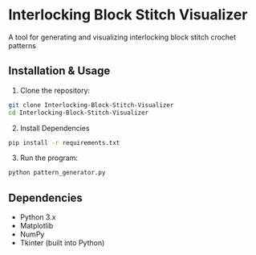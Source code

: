 # Interlocking Block Stitch Visualizer

A tool for generating and visualizing interlocking block stitch crochet patterns

## Installation & Usage

1. Clone the repository:
```sh
git clone Interlocking-Block-Stitch-Visualizer
cd Interlocking-Block-Stitch-Visualizer
```

2. Install Dependencies
```sh
pip install -r requirements.txt
```

3. Run the program:
```sh
python pattern_generator.py
```

## Dependencies

- Python 3.x
- Matplotlib
- NumPy
- Tkinter (built into Python)